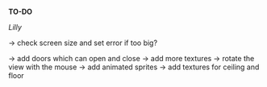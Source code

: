 **TO-DO**

*Lilly*

<!-- -> convert floor and ceiling color (rgb) to actual color -->
<!-- -> stop textures from moving with the player -->
<!-- -> check Error messages to start with "ERROR\n" and then having a description -->
<!-- -> check minimapsize always being the same size, no matter the mapsize -->
-> check screen size and set error if too big?
<!-- -> try to be able to use 2 keys at once -->
<!-- -> what if map is not a square? -->
-> add doors which can open and close
-> add more textures
-> rotate the view with the mouse
-> add animated sprites
-> add textures for ceiling and floor
